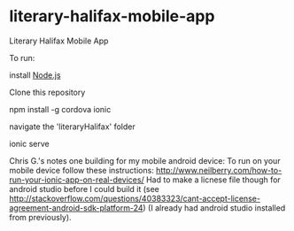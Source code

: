 # literary-halifax-mobile-app
Literary Halifax Mobile App

To run:

install [Node.js](https://nodejs.org/en/)

Clone this repository

npm install -g cordova ionic

navigate the 'literaryHalifax' folder

ionic serve

Chris G.'s notes one building for my mobile android device:
To run on your mobile device follow these instructions: http://www.neilberry.com/how-to-run-your-ionic-app-on-real-devices/
Had to make a licnese file though for android studio before I could build it (see http://stackoverflow.com/questions/40383323/cant-accept-license-agreement-android-sdk-platform-24) (I already had android studio installed from previously).
